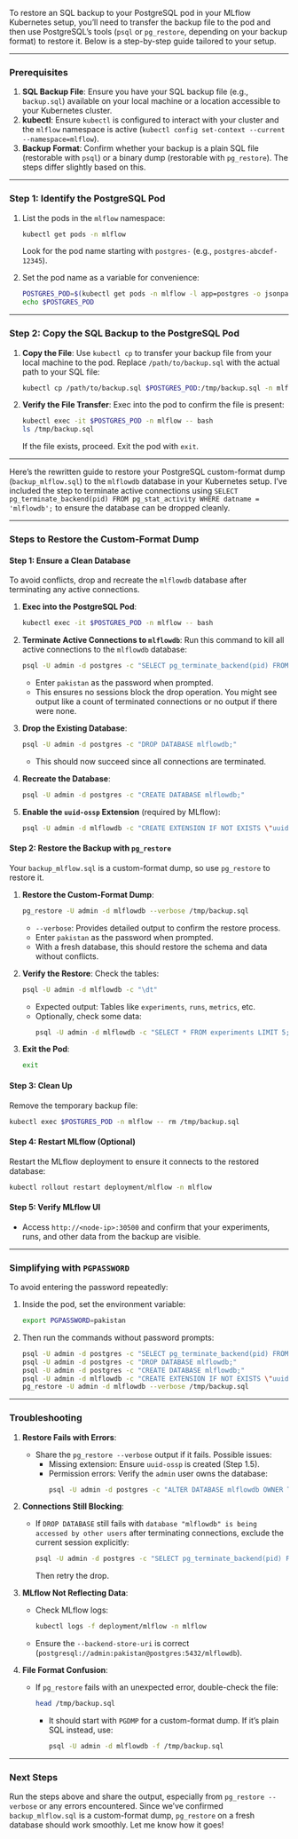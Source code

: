 To restore an SQL backup to your PostgreSQL pod in your MLflow Kubernetes setup, you’ll need to transfer the backup file to the pod and then use PostgreSQL’s tools (`psql` or `pg_restore`, depending on your backup format) to restore it. Below is a step-by-step guide tailored to your setup.

---

### Prerequisites
1. **SQL Backup File**: Ensure you have your SQL backup file (e.g., `backup.sql`) available on your local machine or a location accessible to your Kubernetes cluster.
2. **kubectl**: Ensure `kubectl` is configured to interact with your cluster and the `mlflow` namespace is active (`kubectl config set-context --current --namespace=mlflow`).
3. **Backup Format**: Confirm whether your backup is a plain SQL file (restorable with `psql`) or a binary dump (restorable with `pg_restore`). The steps differ slightly based on this.

---

### Step 1: Identify the PostgreSQL Pod
1. List the pods in the `mlflow` namespace:
   ```bash
   kubectl get pods -n mlflow
   ```
   Look for the pod name starting with `postgres-` (e.g., `postgres-abcdef-12345`).

2. Set the pod name as a variable for convenience:
   ```bash
   POSTGRES_POD=$(kubectl get pods -n mlflow -l app=postgres -o jsonpath="{.items[0].metadata.name}")
   echo $POSTGRES_POD
   ```

---

### Step 2: Copy the SQL Backup to the PostgreSQL Pod
1. **Copy the File**:
   Use `kubectl cp` to transfer your backup file from your local machine to the pod. Replace `/path/to/backup.sql` with the actual path to your SQL file:
   ```bash
   kubectl cp /path/to/backup.sql $POSTGRES_POD:/tmp/backup.sql -n mlflow
   ```

2. **Verify the File Transfer**:
   Exec into the pod to confirm the file is present:
   ```bash
   kubectl exec -it $POSTGRES_POD -n mlflow -- bash
   ls /tmp/backup.sql
   ```
   If the file exists, proceed. Exit the pod with `exit`.

---
Here’s the rewritten guide to restore your PostgreSQL custom-format dump (`backup_mlflow.sql`) to the `mlflowdb` database in your Kubernetes setup. I’ve included the step to terminate active connections using `SELECT pg_terminate_backend(pid) FROM pg_stat_activity WHERE datname = 'mlflowdb';` to ensure the database can be dropped cleanly.

---

### Steps to Restore the Custom-Format Dump

#### Step 1: Ensure a Clean Database
To avoid conflicts, drop and recreate the `mlflowdb` database after terminating any active connections.

1. **Exec into the PostgreSQL Pod**:
   ```bash
   kubectl exec -it $POSTGRES_POD -n mlflow -- bash
   ```

2. **Terminate Active Connections to `mlflowdb`**:
   Run this command to kill all active connections to the `mlflowdb` database:
   ```bash
   psql -U admin -d postgres -c "SELECT pg_terminate_backend(pid) FROM pg_stat_activity WHERE datname = 'mlflowdb';"
   ```
   - Enter `pakistan` as the password when prompted.
   - This ensures no sessions block the drop operation. You might see output like a count of terminated connections or no output if there were none.

3. **Drop the Existing Database**:
   ```bash
   psql -U admin -d postgres -c "DROP DATABASE mlflowdb;"
   ```
   - This should now succeed since all connections are terminated.

4. **Recreate the Database**:
   ```bash
   psql -U admin -d postgres -c "CREATE DATABASE mlflowdb;"
   ```

5. **Enable the `uuid-ossp` Extension** (required by MLflow):
   ```bash
   psql -U admin -d mlflowdb -c "CREATE EXTENSION IF NOT EXISTS \"uuid-ossp\";"
   ```

#### Step 2: Restore the Backup with `pg_restore`
Your `backup_mlflow.sql` is a custom-format dump, so use `pg_restore` to restore it.

1. **Restore the Custom-Format Dump**:
   ```bash
   pg_restore -U admin -d mlflowdb --verbose /tmp/backup.sql
   ```
   - `--verbose`: Provides detailed output to confirm the restore process.
   - Enter `pakistan` as the password when prompted.
   - With a fresh database, this should restore the schema and data without conflicts.

2. **Verify the Restore**:
   Check the tables:
   ```bash
   psql -U admin -d mlflowdb -c "\dt"
   ```
   - Expected output: Tables like `experiments`, `runs`, `metrics`, etc.
   - Optionally, check some data:
     ```bash
     psql -U admin -d mlflowdb -c "SELECT * FROM experiments LIMIT 5;"
     ```

3. **Exit the Pod**:
   ```bash
   exit
   ```

#### Step 3: Clean Up
Remove the temporary backup file:
```bash
kubectl exec $POSTGRES_POD -n mlflow -- rm /tmp/backup.sql
```

#### Step 4: Restart MLflow (Optional)
Restart the MLflow deployment to ensure it connects to the restored database:
```bash
kubectl rollout restart deployment/mlflow -n mlflow
```

#### Step 5: Verify MLflow UI
- Access `http://<node-ip>:30500` and confirm that your experiments, runs, and other data from the backup are visible.

---

### Simplifying with `PGPASSWORD`
To avoid entering the password repeatedly:
1. Inside the pod, set the environment variable:
   ```bash
   export PGPASSWORD=pakistan
   ```
2. Then run the commands without password prompts:
   ```bash
   psql -U admin -d postgres -c "SELECT pg_terminate_backend(pid) FROM pg_stat_activity WHERE datname = 'mlflowdb';"
   psql -U admin -d postgres -c "DROP DATABASE mlflowdb;"
   psql -U admin -d postgres -c "CREATE DATABASE mlflowdb;"
   psql -U admin -d mlflowdb -c "CREATE EXTENSION IF NOT EXISTS \"uuid-ossp\";"
   pg_restore -U admin -d mlflowdb --verbose /tmp/backup.sql
   ```

---

### Troubleshooting
1. **Restore Fails with Errors**:
   - Share the `pg_restore --verbose` output if it fails. Possible issues:
     - Missing extension: Ensure `uuid-ossp` is created (Step 1.5).
     - Permission errors: Verify the `admin` user owns the database:
       ```bash
       psql -U admin -d postgres -c "ALTER DATABASE mlflowdb OWNER TO admin;"
       ```

2. **Connections Still Blocking**:
   - If `DROP DATABASE` still fails with `database "mlflowdb" is being accessed by other users` after terminating connections, exclude the current session explicitly:
     ```bash
     psql -U admin -d postgres -c "SELECT pg_terminate_backend(pid) FROM pg_stat_activity WHERE datname = 'mlflowdb' AND pid <> pg_backend_pid();"
     ```
     Then retry the drop.

3. **MLflow Not Reflecting Data**:
   - Check MLflow logs:
     ```bash
     kubectl logs -f deployment/mlflow -n mlflow
     ```
   - Ensure the `--backend-store-uri` is correct (`postgresql://admin:pakistan@postgres:5432/mlflowdb`).

4. **File Format Confusion**:
   - If `pg_restore` fails with an unexpected error, double-check the file:
     ```bash
     head /tmp/backup.sql
     ```
     - It should start with `PGDMP` for a custom-format dump. If it’s plain SQL instead, use:
       ```bash
       psql -U admin -d mlflowdb -f /tmp/backup.sql
       ```

---

### Next Steps
Run the steps above and share the output, especially from `pg_restore --verbose` or any errors encountered. Since we’ve confirmed `backup_mlflow.sql` is a custom-format dump, `pg_restore` on a fresh database should work smoothly. Let me know how it goes!